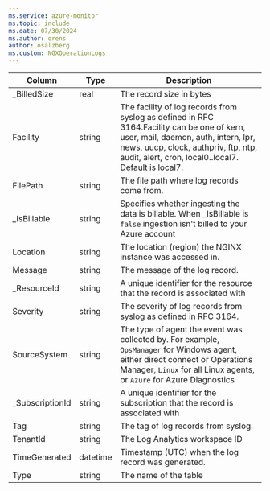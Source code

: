 ```yaml
---
ms.service: azure-monitor
ms.topic: include
ms.date: 07/30/2024
ms.author: orens
author: osalzberg
ms.custom: NGXOperationLogs
---
```



| Column | Type | Description |
|---|---|---|
| _BilledSize | real | The record size in bytes |
| Facility | string | The facility of log records from syslog as defined in RFC 3164.Facility can be one of kern, user, mail, daemon, auth, intern, lpr, news, uucp, clock, authpriv, ftp, ntp, audit, alert, cron, local0..local7. Default is local7. |
| FilePath | string | The file path where log records come from. |
| _IsBillable | string | Specifies whether ingesting the data is billable. When _IsBillable is `false` ingestion isn't billed to your Azure account |
| Location | string | The location (region) the NGINX instance was accessed in. |
| Message | string | The message of the log record. |
| _ResourceId | string | A unique identifier for the resource that the record is associated with |
| Severity | string | The severity of log records from syslog as defined in RFC 3164. |
| SourceSystem | string | The type of agent the event was collected by. For example, `OpsManager` for Windows agent, either direct connect or Operations Manager, `Linux` for all Linux agents, or `Azure` for Azure Diagnostics |
| _SubscriptionId | string | A unique identifier for the subscription that the record is associated with |
| Tag | string | The tag of log records from syslog. |
| TenantId | string | The Log Analytics workspace ID |
| TimeGenerated | datetime | Timestamp (UTC) when the log record was generated. |
| Type | string | The name of the table |
